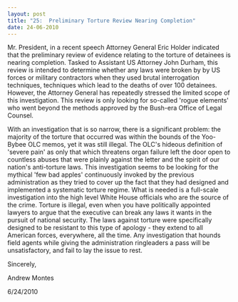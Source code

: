 ```yaml
---
layout: post
title: "25:  Preliminary Torture Review Nearing Completion"
date: 24-06-2010
---
```

Mr. President, in a recent speech Attorney General Eric Holder indicated that the preliminary review of evidence relating to the torture of detainees is nearing completion. Tasked to Assistant US Attorney John Durham, this review is intended to determine whether any laws were broken by by US forces or military contractors when they used brutal interrogation techniques, techniques which lead to the deaths of over 100 detainees. However, the Attorney General has repeatedly stressed the limited scope of this investigation. This review is only looking for so-called 'rogue elements' who went beyond the methods approved by the Bush-era Office of Legal Counsel.

With an investigation that is so narrow, there is a significant problem: the majority of the torture that occurred was within the bounds of the Yoo-Bybee OLC memos, yet it was still illegal. The OLC's hideous definition of 'severe pain' as only that which threatens organ failure left the door open to countless abuses that were plainly against the letter and the spirit of our nation's anti-torture laws. This investigation seems to be looking for the mythical 'few bad apples' continuously invoked by the previous administration as they tried to cover up the fact that they had designed and implemented a systematic torture regime. What is needed is a full-scale investigation into the high level White House officials who are the source of the crime. Torture is illegal, even when you have politically appointed lawyers to argue that the executive can break any laws it wants in the pursuit of national security. The laws against torture were specifically designed to be resistant to this type of apology - they extend to all American forces, everywhere, all the time. Any investigation that hounds field agents while giving the administration ringleaders a pass will be unsatisfactory, and fail to lay the issue to rest.

Sincerely,

Andrew Montes

6/24/2010 
 
 
